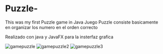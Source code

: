 # Puzzle-
This was  my first Puzzle  game in Java
Juego Puzzle consiste basicamente en organizar los  numero en el orden correcto

Realizado con java  y JavaFX para la insterfaz grafica 



![gamepuzzle](https://user-images.githubusercontent.com/34143373/52633181-fe219b00-2e99-11e9-972f-41313035c1a8.png)
![gamepuzzle2](https://user-images.githubusercontent.com/34143373/52633183-fe219b00-2e99-11e9-91dd-c5bc577b0777.png)
![gamepuzzle3](https://user-images.githubusercontent.com/34143373/52633184-fe219b00-2e99-11e9-871c-4ea4aa91365e.png)
